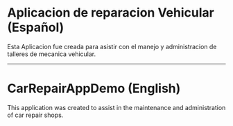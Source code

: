  Aplicacion de reparacion Vehicular (Español)
===============================================

Esta Aplicacion fue creada para asistir con el manejo
y administracion de talleres de mecanica vehicular. 

-------------------------------------------------------

 CarRepairAppDemo (English)
============================

This application was created to assist in the maintenance
and administration of car repair shops. 

